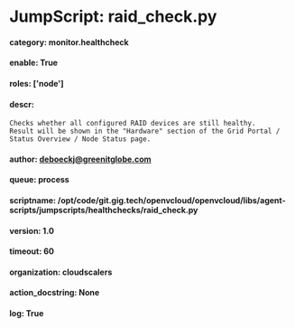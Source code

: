 
# JumpScript: raid_check.py
        
#### category: monitor.healthcheck
#### enable: True
#### roles: ['node']
#### descr: 
```
Checks whether all configured RAID devices are still healthy.
Result will be shown in the "Hardware" section of the Grid Portal / Status Overview / Node Status page.

```
#### author: deboeckj@greenitglobe.com
#### queue: process
#### scriptname: /opt/code/git.gig.tech/openvcloud/openvcloud/libs/agent-scripts/jumpscripts/healthchecks/raid_check.py
#### version: 1.0
#### timeout: 60
#### organization: cloudscalers
#### action_docstring: None
#### log: True